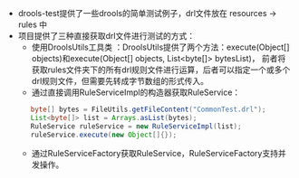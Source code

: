 
- drools-test提供了一些drools的简单测试例子，drl文件放在 resources -> rules 中
- 项目提供了三种直接获取drl文件进行测试的方式：
   - 使用DroolsUtils工具类 ：DroolsUtils提供了两个方法：execute(Object[] objects)和execute(Object[] objects, List<byte[]> bytesList)，
   前者将获取rules文件夹下的所有drl规则文件进行运算，后者可以指定一个或多个drl规则文件，但需要先转成字节数组的形式传入。
   - 通过直接调用RuleServiceImpl的构造器获取RuleService：
   ```java
      byte[] bytes = FileUtils.getFileContent("CommonTest.drl");
      List<byte[]> list = Arrays.asList(bytes);
      RuleService ruleService = new RuleServiceImpl(list);
      ruleService.execute(new Object[]{});
   ```
    - 通过RuleServiceFactory获取RuleService，RuleServiceFactory支持并发操作。

